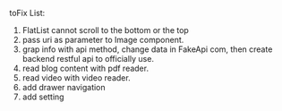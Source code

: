 toFix List:

1. FlatList cannot scroll to the bottom or the top
2. pass uri as parameter to Image component.
3. grap info with api method, change data in FakeApi com, then create backend restful api to officially use.
4. read blog content with pdf reader.
4. read video with video reader.
5. add drawer navigation
6. add setting
